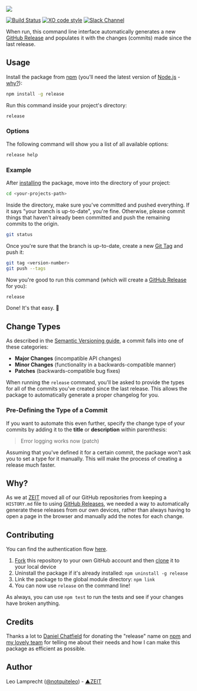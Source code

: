![](https://raw.githubusercontent.com/zeit/art/5824d39f6b3f714c51d40e8cdc4cb2673142527a/release/repo-banner.png)

[![Build Status](https://travis-ci.org/zeit/release.svg?branch=master)](https://travis-ci.org/zeit/release)
[![XO code style](https://img.shields.io/badge/code_style-XO-5ed9c7.svg)](https://github.com/sindresorhus/xo)
[![Slack Channel](https://zeit-slackin.now.sh/badge.svg)](https://zeit.chat)

When run, this command line interface automatically generates a new [GitHub Release](https://help.github.com/articles/creating-releases/) and populates it with the changes (commits) made since the last release.

## Usage

Install the package from [npm](https://npmjs.com/release) (you'll need the latest version of [Node.js](https://nodejs.org) - [why?](https://github.com/zeit/release/blob/5109c726441f002c969c083029511e406f3cd033/bin/release.js#L2)):

```bash
npm install -g release
```

Run this command inside your project's directory:

```bash
release
```

### Options

The following command will show you a list of all available options:

```bash
release help
```

### Example

After [installing](https://github.com/zeit/release) the package, move into the directory of your project:

```bash
cd <your-projects-path>
```

Inside the directory, make sure you've committed and pushed everything. If it says "your branch is up-to-date", you're fine. Otherwise, please commit things that haven't already been committed and push the remaining commits to the origin.

```bash
git status
```

Once you're sure that the branch is up-to-date, create a new [Git Tag](https://git-scm.com/book/en/v2/Git-Basics-Tagging) and push it:

```bash
git tag <version-number>
git push --tags
```

Now you're good to run this command (which will create a [GitHub Release](https://help.github.com/articles/creating-releases/) for you):

```bash
release
```

Done! It's that easy. 🎉

## Change Types

As described in the [Semantic Versioning guide](http://semver.org/#summary), a commit falls into one of these categories:

- **Major Changes** (incompatible API changes)
- **Minor Changes** (functionality in a backwards-compatible manner)
- **Patches** (backwards-compatible bug fixes)

When running the `release` command, you'll be asked to provide the types for all of the commits you've created since the last release. This allows the package to automatically generate a proper changelog for you.

### Pre-Defining the Type of a Commit

If you want to automate this even further, specify the change type of your commits by adding it to the **title** or **description** within parenthesis:

> Error logging works now (patch)

Assuming that you've defined it for a certain commit, the package won't ask you to set a type for it manually. This will make the process of creating a release much faster.

## Why?

As we at [ZEIT](https://github.com/zeit) moved all of our GitHub repositories from keeping a `HISTORY.md` file to using [GitHub Releases](https://help.github.com/articles/creating-releases/), we needed a way to automatically generate these releases from our own devices, rather than always having to open a page in the browser and manually add the notes for each change.

## Contributing

You can find the authentication flow [here](https://github.com/zeit/release-auth).

1. [Fork](https://help.github.com/articles/fork-a-repo/) this repository to your own GitHub account and then [clone](https://help.github.com/articles/cloning-a-repository/) it to your local device
2. Uninstall the package if it's already installed: `npm uninstall -g release`
3. Link the package to the global module directory: `npm link`
4. You can now use `release` on the command line!

As always, you can use `npm test` to run the tests and see if your changes have broken anything.

## Credits

Thanks a lot to [Daniel Chatfield](https://github.com/danielchatfield) for donating the "release" name on [npm](https://www.npmjs.com) and [my lovely team](https://zeit.co/about) for telling me about their needs and how I can make this package as efficient as possible.

## Author

Leo Lamprecht ([@notquiteleo](https://twitter.com/notquiteleo)) - [▲ZEIT](https://zeit.co)
